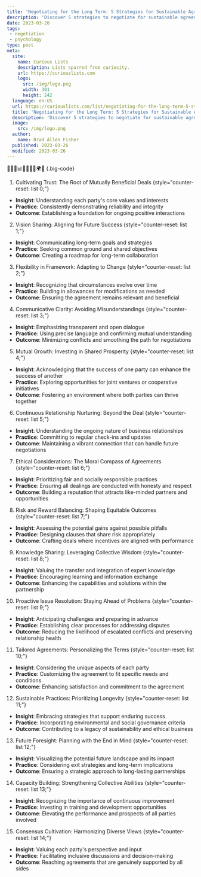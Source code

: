 ```yaml
---
title: 'Negotiating for the Long Term: 5 Strategies for Sustainable Agreements'
description: 'Discover 5 strategies to negotiate for sustainable agreements in the long term. Enhance your negotiation skills and achieve win-win outcomes. Be curious!'
date: 2023-03-26
tags:
 - negotiation
 - psychology
type: post
meta:
  site:
    name: Curious Lists
    description: Lists spurred from curiosity.
    url: https://curiouslists.com
    logo:
      src: /img/logo.png
      width: 301
      height: 242
  language: en-US
  url: https://curiouslists.com/list/negotiating-for-the-long-term-5-strategies-for-sustainable-agreements
  title: 'Negotiating for the Long Term: 5 Strategies for Sustainable Agreements'
  description: 'Discover 5 strategies to negotiate for sustainable agreements in the long term. Enhance your negotiation skills and achieve win-win outcomes. Be curious!'
  image:
    src: /img/logo.png
  author:
    name: Brad Allen Fisher
  published: 2023-03-26
  modified: 2023-03-26
---
```



🤝🔄🌱📊📅🔗👥💼🌍📝 {.big-code}

1. Cultivating Trust: The Root of Mutually Beneficial Deals {style="counter-reset: list 0;"}
  - **Insight**: Understanding each party's core values and interests
  - **Practice**: Consistently demonstrating reliability and integrity
  - **Outcome**: Establishing a foundation for ongoing positive interactions

2. Vision Sharing: Aligning for Future Success {style="counter-reset: list 1;"}
  - **Insight**: Communicating long-term goals and strategies
  - **Practice**: Seeking common ground and shared objectives
  - **Outcome**: Creating a roadmap for long-term collaboration

3. Flexibility in Framework: Adapting to Change {style="counter-reset: list 2;"}
  - **Insight**: Recognizing that circumstances evolve over time
  - **Practice**: Building in allowances for modifications as needed
  - **Outcome**: Ensuring the agreement remains relevant and beneficial

4. Communicative Clarity: Avoiding Misunderstandings {style="counter-reset: list 3;"}
  - **Insight**: Emphasizing transparent and open dialogue
  - **Practice**: Using precise language and confirming mutual understanding
  - **Outcome**: Minimizing conflicts and smoothing the path for negotiations

5. Mutual Growth: Investing in Shared Prosperity {style="counter-reset: list 4;"}
  - **Insight**: Acknowledging that the success of one party can enhance the success of another
  - **Practice**: Exploring opportunities for joint ventures or cooperative initiatives
  - **Outcome**: Fostering an environment where both parties can thrive together

6. Continuous Relationship Nurturing: Beyond the Deal {style="counter-reset: list 5;"}
  - **Insight**: Understanding the ongoing nature of business relationships
  - **Practice**: Committing to regular check-ins and updates
  - **Outcome**: Maintaining a vibrant connection that can handle future negotiations

7. Ethical Considerations: The Moral Compass of Agreements {style="counter-reset: list 6;"}
  - **Insight**: Prioritizing fair and socially responsible practices
  - **Practice**: Ensuring all dealings are conducted with honesty and respect
  - **Outcome**: Building a reputation that attracts like-minded partners and opportunities

8. Risk and Reward Balancing: Shaping Equitable Outcomes {style="counter-reset: list 7;"}
  - **Insight**: Assessing the potential gains against possible pitfalls
  - **Practice**: Designing clauses that share risk appropriately
  - **Outcome**: Crafting deals where incentives are aligned with performance

9. Knowledge Sharing: Leveraging Collective Wisdom {style="counter-reset: list 8;"}
  - **Insight**: Valuing the transfer and integration of expert knowledge
  - **Practice**: Encouraging learning and information exchange
  - **Outcome**: Enhancing the capabilities and solutions within the partnership

10. Proactive Issue Resolution: Staying Ahead of Problems {style="counter-reset: list 9;"}
  - **Insight**: Anticipating challenges and preparing in advance
  - **Practice**: Establishing clear processes for addressing disputes
  - **Outcome**: Reducing the likelihood of escalated conflicts and preserving relationship health

11. Tailored Agreements: Personalizing the Terms {style="counter-reset: list 10;"}
  - **Insight**: Considering the unique aspects of each party
  - **Practice**: Customizing the agreement to fit specific needs and conditions
  - **Outcome**: Enhancing satisfaction and commitment to the agreement

12. Sustainable Practices: Prioritizing Longevity {style="counter-reset: list 11;"}
  - **Insight**: Embracing strategies that support enduring success
  - **Practice**: Incorporating environmental and social governance criteria
  - **Outcome**: Contributing to a legacy of sustainability and ethical business

13. Future Foresight: Planning with the End in Mind {style="counter-reset: list 12;"}
  - **Insight**: Visualizing the potential future landscape and its impact
  - **Practice**: Considering exit strategies and long-term implications
  - **Outcome**: Ensuring a strategic approach to long-lasting partnerships

14. Capacity Building: Strengthening Collective Abilities {style="counter-reset: list 13;"}
  - **Insight**: Recognizing the importance of continuous improvement
  - **Practice**: Investing in training and development opportunities
  - **Outcome**: Elevating the performance and prospects of all parties involved

15. Consensus Cultivation: Harmonizing Diverse Views {style="counter-reset: list 14;"}
  - **Insight**: Valuing each party's perspective and input
  - **Practice**: Facilitating inclusive discussions and decision-making
  - **Outcome**: Reaching agreements that are genuinely supported by all sides